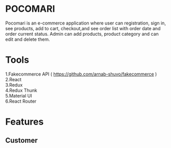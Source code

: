 # POCOMARI
Pocomari is an e-commerce application where user can registration, sign in, see products, add to cart, checkout,and see order list with order date and order current status. Admin can add  products, product category and can edit and delete them.
# Tools
1.Fakecommerce API ( https://github.com/arnab-shuvo/fakecommerce )</br>
2.React</br>
3.Redux</br>
4.Redux Thunk</br>
5.Material UI</br>
6.React Router
# Features
## Customer

 
